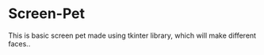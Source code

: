 # Screen-Pet
This is basic screen pet made using tkinter library, which will make different faces..
